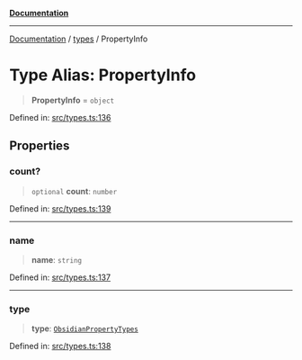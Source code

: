 [**Documentation**](../../README.md)

***

[Documentation](../../README.md) / [types](../README.md) / PropertyInfo

# Type Alias: PropertyInfo

> **PropertyInfo** = `object`

Defined in: [src/types.ts:136](https://github.com/Christian-Me/folder-to-tags-plugin/blob/a733ed2c2245ed051659b6c3e9c71ef47c30835a/src/types.ts#L136)

## Properties

### count?

> `optional` **count**: `number`

Defined in: [src/types.ts:139](https://github.com/Christian-Me/folder-to-tags-plugin/blob/a733ed2c2245ed051659b6c3e9c71ef47c30835a/src/types.ts#L139)

***

### name

> **name**: `string`

Defined in: [src/types.ts:137](https://github.com/Christian-Me/folder-to-tags-plugin/blob/a733ed2c2245ed051659b6c3e9c71ef47c30835a/src/types.ts#L137)

***

### type

> **type**: [`ObsidianPropertyTypes`](ObsidianPropertyTypes.md)

Defined in: [src/types.ts:138](https://github.com/Christian-Me/folder-to-tags-plugin/blob/a733ed2c2245ed051659b6c3e9c71ef47c30835a/src/types.ts#L138)
